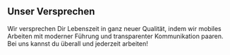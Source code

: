## Unser Versprechen

Wir versprechen Dir Lebenszeit in ganz neuer Qualität, indem wir mobiles Arbeiten mit
moderner Führung und transparenter Kommunikation paaren. Bei uns kannst du überall und jederzeit arbeiten!
